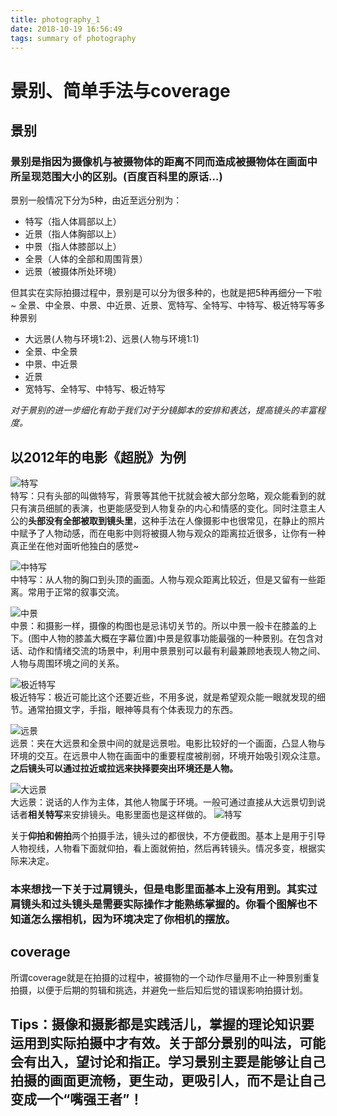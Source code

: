 ```yaml
---
title: photography_1
date: 2018-10-19 16:56:49
tags: summary of photography
---
```


# 景别、简单手法与coverage

## 景别

### 景别是指因为摄像机与被摄物体的距离不同而造成被摄物体在画面中所呈现范围大小的区别。(百度百科里的原话...)
景别一般情况下分为5种，由近至远分别为：
* 特写（指人体肩部以上）
* 近景（指人体胸部以上）
* 中景（指人体膝部以上）
* 全景（人体的全部和周围背景）
* 远景（被摄体所处环境）

但其实在实际拍摄过程中，景别是可以分为很多种的，也就是把5种再细分一下啦~
全景、中全景、中景、中近景、近景、宽特写、全特写、中特写、极近特写等多种景别
* 大远景(人物与环境1:2)、远景(人物与环境1:1)
* 全景、中全景
* 中景、中近景
* 近景
* 宽特写、全特写、中特写、极近特写  

*对于景别的进一步细化有助于我们对于分镜脚本的安排和表达，提高镜头的丰富程度。*
## 以2012年的电影《超脱》为例
![特写](1.png)  
特写：只有头部的叫做特写，背景等其他干扰就会被大部分忽略，观众能看到的就只有演员细腻的表演，也更能感受到人物复杂的内心和情感的变化。同时注意主人公的**头部没有全部被取到镜头里**，这种手法在人像摄影中也很常见，在静止的照片中赋予了人物动感，而在电影中则将被摄人物与观众的距离拉近很多，让你有一种真正坐在他对面听他独白的感觉~
  

![中特写](2.png)  
中特写：从人物的胸口到头顶的画面。人物与观众距离比较近，但是又留有一些距离。常用于正常的叙事交流。  
  

![中景](3.png)  
中景：和摄影一样，摄像的构图也是忌讳切关节的。所以中景一般卡在膝盖的上下。(图中人物的膝盖大概在字幕位置)中景是叙事功能最强的一种景别。在包含对话、动作和情绪交流的场景中，利用中景景别可以最有利最兼顾地表现人物之间、人物与周围环境之间的关系。  

  
![极近特写](4.png)  
极近特写：极近可能比这个还要近些，不用多说，就是希望观众能一眼就发现的细节。通常拍摄文字，手指，眼神等具有个体表现力的东西。  
  

![远景](5.png)  
远景：夹在大远景和全景中间的就是远景啦。电影比较好的一个画面，凸显人物与环境的交互。在远景中人物在画面中的重要程度被削弱，环境开始吸引观众注意。**之后镜头可以通过拉近或拉远来抉择要突出环境还是人物。**  
  

![大远景](6.png)  
大远景：说话的人作为主体，其他人物属于环境。一般可通过直接从大远景切到说话者**相关特写**来安排镜头。电影里面也是这样做的。
![特写](7.png)  
  

关于**仰拍和俯拍**两个拍摄手法，镜头过的都很快，不方便截图。基本上是用于引导人物视线，人物看下面就仰拍，看上面就俯拍，然后再转镜头。情况多变，根据实际来决定。

### 本来想找一下关于过肩镜头，但是电影里面基本上没有用到。其实过肩镜头和过头镜头是需要实际操作才能熟练掌握的。你看个图解也不知道怎么摆相机，因为环境决定了你相机的摆放。

## coverage
所谓coverage就是在拍摄的过程中，被摄物的一个动作尽量用不止一种景别重复拍摄，以便于后期的剪辑和挑选，并避免一些后知后觉的错误影响拍摄计划。  

## Tips：摄像和摄影都是实践活儿，掌握的理论知识要运用到实际拍摄中才有效。关于部分景别的叫法，可能会有出入，望讨论和指正。学习景别主要是能够让自己拍摄的画面更流畅，更生动，更吸引人，而不是让自己变成一个“嘴强王者”！